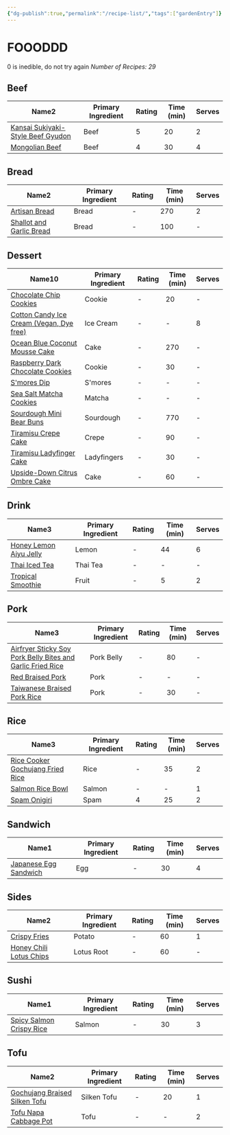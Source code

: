 ```yaml
---
{"dg-publish":true,"permalink":"/recipe-list/","tags":["gardenEntry"]}
---
```


# FOOODDD
0 is inedible, do not try again
<i><span>Number of Recipes: 29</span></i><h2><span>Beef</span></h2><div><table class="dataview table-view-table"><thead class="table-view-thead"><tr class="table-view-tr-header"><th class="table-view-th"><span>Name</span><span class="dataview small-text">2</span></th><th class="table-view-th"><span>Primary Ingredient</span></th><th class="table-view-th"><span>Rating</span></th><th class="table-view-th"><span>Time (min)</span></th><th class="table-view-th"><span>Serves</span></th></tr></thead><tbody class="table-view-tbody"><tr><td><span><a data-tooltip-position="top" aria-label="Recipes/Kansai Sukiyaki-Style Beef Gyudon.md" data-href="Recipes/Kansai Sukiyaki-Style Beef Gyudon.md" href="Recipes/Kansai Sukiyaki-Style Beef Gyudon.md" class="internal-link" target="_blank" rel="noopener">Kansai Sukiyaki-Style Beef Gyudon</a></span></td><td><span>Beef</span></td><td>5</td><td>20</td><td>2</td></tr><tr><td><span><a data-tooltip-position="top" aria-label="Recipes/Mongolian Beef.md" data-href="Recipes/Mongolian Beef.md" href="Recipes/Mongolian Beef.md" class="internal-link" target="_blank" rel="noopener">Mongolian Beef</a></span></td><td><span>Beef</span></td><td>4</td><td>30</td><td>4</td></tr></tbody></table></div><h2><span>Bread</span></h2><div><table class="dataview table-view-table"><thead class="table-view-thead"><tr class="table-view-tr-header"><th class="table-view-th"><span>Name</span><span class="dataview small-text">2</span></th><th class="table-view-th"><span>Primary Ingredient</span></th><th class="table-view-th"><span>Rating</span></th><th class="table-view-th"><span>Time (min)</span></th><th class="table-view-th"><span>Serves</span></th></tr></thead><tbody class="table-view-tbody"><tr><td><span><a data-tooltip-position="top" aria-label="Recipes/Artisan Bread.md" data-href="Recipes/Artisan Bread.md" href="Recipes/Artisan Bread.md" class="internal-link" target="_blank" rel="noopener">Artisan Bread</a></span></td><td><span>Bread</span></td><td><span>-</span></td><td>270</td><td>2</td></tr><tr><td><span><a data-tooltip-position="top" aria-label="Recipes/Shallot and Garlic Bread.md" data-href="Recipes/Shallot and Garlic Bread.md" href="Recipes/Shallot and Garlic Bread.md" class="internal-link" target="_blank" rel="noopener">Shallot and Garlic Bread</a></span></td><td><span>Bread</span></td><td><span>-</span></td><td>100</td><td><span>-</span></td></tr></tbody></table></div><h2><span>Dessert</span></h2><div><table class="dataview table-view-table"><thead class="table-view-thead"><tr class="table-view-tr-header"><th class="table-view-th"><span>Name</span><span class="dataview small-text">10</span></th><th class="table-view-th"><span>Primary Ingredient</span></th><th class="table-view-th"><span>Rating</span></th><th class="table-view-th"><span>Time (min)</span></th><th class="table-view-th"><span>Serves</span></th></tr></thead><tbody class="table-view-tbody"><tr><td><span><a data-tooltip-position="top" aria-label="Recipes/Chocolate Chip Cookies.md" data-href="Recipes/Chocolate Chip Cookies.md" href="Recipes/Chocolate Chip Cookies.md" class="internal-link" target="_blank" rel="noopener">Chocolate Chip Cookies</a></span></td><td><span>Cookie</span></td><td><span>-</span></td><td>20</td><td><span>-</span></td></tr><tr><td><span><a data-tooltip-position="top" aria-label="Recipes/Cotton Candy Ice Cream.md" data-href="Recipes/Cotton Candy Ice Cream.md" href="Recipes/Cotton Candy Ice Cream.md" class="internal-link" target="_blank" rel="noopener">Cotton Candy Ice Cream (Vegan, Dye free)</a></span></td><td><span>Ice Cream</span></td><td><span>-</span></td><td><span>-</span></td><td>8</td></tr><tr><td><span><a data-tooltip-position="top" aria-label="Recipes/Ocean Blue Coconut Mousse Cake.md" data-href="Recipes/Ocean Blue Coconut Mousse Cake.md" href="Recipes/Ocean Blue Coconut Mousse Cake.md" class="internal-link" target="_blank" rel="noopener">Ocean Blue Coconut Mousse Cake</a></span></td><td><span>Cake</span></td><td><span>-</span></td><td>270</td><td><span>-</span></td></tr><tr><td><span><a data-tooltip-position="top" aria-label="Recipes/Raspberry Dark Chocolate Cookies.md" data-href="Recipes/Raspberry Dark Chocolate Cookies.md" href="Recipes/Raspberry Dark Chocolate Cookies.md" class="internal-link" target="_blank" rel="noopener">Raspberry Dark Chocolate Cookies</a></span></td><td><span>Cookie</span></td><td><span>-</span></td><td>30</td><td><span>-</span></td></tr><tr><td><span><a data-tooltip-position="top" aria-label="Recipes/S'mores Dip.md" data-href="Recipes/S'mores Dip.md" href="Recipes/S'mores Dip.md" class="internal-link" target="_blank" rel="noopener">S'mores Dip</a></span></td><td><span>S'mores</span></td><td><span>-</span></td><td><span>-</span></td><td><span>-</span></td></tr><tr><td><span><a data-tooltip-position="top" aria-label="Recipes/Sea Salt Matcha Cookies.md" data-href="Recipes/Sea Salt Matcha Cookies.md" href="Recipes/Sea Salt Matcha Cookies.md" class="internal-link" target="_blank" rel="noopener">Sea Salt Matcha Cookies</a></span></td><td><span>Matcha</span></td><td><span>-</span></td><td><span>-</span></td><td><span>-</span></td></tr><tr><td><span><a data-tooltip-position="top" aria-label="Recipes/Sourdough Mini Bear Buns.md" data-href="Recipes/Sourdough Mini Bear Buns.md" href="Recipes/Sourdough Mini Bear Buns.md" class="internal-link" target="_blank" rel="noopener">Sourdough Mini Bear Buns</a></span></td><td><span>Sourdough</span></td><td><span>-</span></td><td>770</td><td><span>-</span></td></tr><tr><td><span><a data-tooltip-position="top" aria-label="Recipes/Tiramisu Crepe Cake.md" data-href="Recipes/Tiramisu Crepe Cake.md" href="Recipes/Tiramisu Crepe Cake.md" class="internal-link" target="_blank" rel="noopener">Tiramisu Crepe Cake</a></span></td><td><span>Crepe</span></td><td><span>-</span></td><td>90</td><td><span>-</span></td></tr><tr><td><span><a data-tooltip-position="top" aria-label="Recipes/Tiramisu Ladyfinger Cake.md" data-href="Recipes/Tiramisu Ladyfinger Cake.md" href="Recipes/Tiramisu Ladyfinger Cake.md" class="internal-link" target="_blank" rel="noopener">Tiramisu Ladyfinger Cake</a></span></td><td><span>Ladyfingers</span></td><td><span>-</span></td><td>30</td><td><span>-</span></td></tr><tr><td><span><a data-tooltip-position="top" aria-label="Recipes/Upside-Down Citrus Ombre Cake.md" data-href="Recipes/Upside-Down Citrus Ombre Cake.md" href="Recipes/Upside-Down Citrus Ombre Cake.md" class="internal-link" target="_blank" rel="noopener">Upside-Down Citrus Ombre Cake</a></span></td><td><span>Cake</span></td><td><span>-</span></td><td>60</td><td><span>-</span></td></tr></tbody></table></div><h2><span>Drink</span></h2><div><table class="dataview table-view-table"><thead class="table-view-thead"><tr class="table-view-tr-header"><th class="table-view-th"><span>Name</span><span class="dataview small-text">3</span></th><th class="table-view-th"><span>Primary Ingredient</span></th><th class="table-view-th"><span>Rating</span></th><th class="table-view-th"><span>Time (min)</span></th><th class="table-view-th"><span>Serves</span></th></tr></thead><tbody class="table-view-tbody"><tr><td><span><a data-tooltip-position="top" aria-label="Recipes/Honey Lemon Aiyu Jelly.md" data-href="Recipes/Honey Lemon Aiyu Jelly.md" href="Recipes/Honey Lemon Aiyu Jelly.md" class="internal-link" target="_blank" rel="noopener">Honey Lemon Aiyu Jelly</a></span></td><td><span>Lemon</span></td><td><span>-</span></td><td>44</td><td>6</td></tr><tr><td><span><a data-tooltip-position="top" aria-label="Recipes/Thai Iced Tea.md" data-href="Recipes/Thai Iced Tea.md" href="Recipes/Thai Iced Tea.md" class="internal-link" target="_blank" rel="noopener">Thai Iced Tea</a></span></td><td><span>Thai Tea</span></td><td><span>-</span></td><td><span>-</span></td><td><span>-</span></td></tr><tr><td><span><a data-tooltip-position="top" aria-label="Recipes/Tropical Smoothie.md" data-href="Recipes/Tropical Smoothie.md" href="Recipes/Tropical Smoothie.md" class="internal-link" target="_blank" rel="noopener">Tropical Smoothie</a></span></td><td><span>Fruit</span></td><td><span>-</span></td><td>5</td><td>2</td></tr></tbody></table></div><h2><span>Pork</span></h2><div><table class="dataview table-view-table"><thead class="table-view-thead"><tr class="table-view-tr-header"><th class="table-view-th"><span>Name</span><span class="dataview small-text">3</span></th><th class="table-view-th"><span>Primary Ingredient</span></th><th class="table-view-th"><span>Rating</span></th><th class="table-view-th"><span>Time (min)</span></th><th class="table-view-th"><span>Serves</span></th></tr></thead><tbody class="table-view-tbody"><tr><td><span><a data-tooltip-position="top" aria-label="Recipes/Airfryer Sticky Soy Pork Belly Bites and Garlic Fried Rice.md" data-href="Recipes/Airfryer Sticky Soy Pork Belly Bites and Garlic Fried Rice.md" href="Recipes/Airfryer Sticky Soy Pork Belly Bites and Garlic Fried Rice.md" class="internal-link" target="_blank" rel="noopener">Airfryer Sticky Soy Pork Belly Bites and Garlic Fried Rice</a></span></td><td><span>Pork Belly</span></td><td><span>-</span></td><td>80</td><td><span>-</span></td></tr><tr><td><span><a data-tooltip-position="top" aria-label="Recipes/Red Braised Pork.md" data-href="Recipes/Red Braised Pork.md" href="Recipes/Red Braised Pork.md" class="internal-link" target="_blank" rel="noopener">Red Braised Pork</a></span></td><td><span>Pork</span></td><td><span>-</span></td><td><span>-</span></td><td><span>-</span></td></tr><tr><td><span><a data-tooltip-position="top" aria-label="Recipes/Taiwanese Braised Pork Rice.md" data-href="Recipes/Taiwanese Braised Pork Rice.md" href="Recipes/Taiwanese Braised Pork Rice.md" class="internal-link" target="_blank" rel="noopener">Taiwanese Braised Pork Rice</a></span></td><td><span>Pork</span></td><td><span>-</span></td><td>30</td><td><span>-</span></td></tr></tbody></table></div><h2><span>Rice</span></h2><div><table class="dataview table-view-table"><thead class="table-view-thead"><tr class="table-view-tr-header"><th class="table-view-th"><span>Name</span><span class="dataview small-text">3</span></th><th class="table-view-th"><span>Primary Ingredient</span></th><th class="table-view-th"><span>Rating</span></th><th class="table-view-th"><span>Time (min)</span></th><th class="table-view-th"><span>Serves</span></th></tr></thead><tbody class="table-view-tbody"><tr><td><span><a data-tooltip-position="top" aria-label="Recipes/Rice Cooker Gochujang Fried Rice.md" data-href="Recipes/Rice Cooker Gochujang Fried Rice.md" href="Recipes/Rice Cooker Gochujang Fried Rice.md" class="internal-link" target="_blank" rel="noopener">Rice Cooker Gochujang Fried Rice</a></span></td><td><span>Rice</span></td><td><span>-</span></td><td>35</td><td>2</td></tr><tr><td><span><a data-tooltip-position="top" aria-label="Recipes/Salmon Rice Bowl.md" data-href="Recipes/Salmon Rice Bowl.md" href="Recipes/Salmon Rice Bowl.md" class="internal-link" target="_blank" rel="noopener">Salmon Rice Bowl</a></span></td><td><span>Salmon</span></td><td><span>-</span></td><td><span>-</span></td><td>1</td></tr><tr><td><span><a data-tooltip-position="top" aria-label="Recipes/Spam Onigiri.md" data-href="Recipes/Spam Onigiri.md" href="Recipes/Spam Onigiri.md" class="internal-link" target="_blank" rel="noopener">Spam Onigiri</a></span></td><td><span>Spam</span></td><td>4</td><td>25</td><td>2</td></tr></tbody></table></div><h2><span>Sandwich</span></h2><div><table class="dataview table-view-table"><thead class="table-view-thead"><tr class="table-view-tr-header"><th class="table-view-th"><span>Name</span><span class="dataview small-text">1</span></th><th class="table-view-th"><span>Primary Ingredient</span></th><th class="table-view-th"><span>Rating</span></th><th class="table-view-th"><span>Time (min)</span></th><th class="table-view-th"><span>Serves</span></th></tr></thead><tbody class="table-view-tbody"><tr><td><span><a data-tooltip-position="top" aria-label="Recipes/Japanese Egg Sandwich.md" data-href="Recipes/Japanese Egg Sandwich.md" href="Recipes/Japanese Egg Sandwich.md" class="internal-link" target="_blank" rel="noopener">Japanese Egg Sandwich</a></span></td><td><span>Egg</span></td><td><span>-</span></td><td>30</td><td>4</td></tr></tbody></table></div><h2><span>Sides</span></h2><div><table class="dataview table-view-table"><thead class="table-view-thead"><tr class="table-view-tr-header"><th class="table-view-th"><span>Name</span><span class="dataview small-text">2</span></th><th class="table-view-th"><span>Primary Ingredient</span></th><th class="table-view-th"><span>Rating</span></th><th class="table-view-th"><span>Time (min)</span></th><th class="table-view-th"><span>Serves</span></th></tr></thead><tbody class="table-view-tbody"><tr><td><span><a data-tooltip-position="top" aria-label="Recipes/Crispy Fries.md" data-href="Recipes/Crispy Fries.md" href="Recipes/Crispy Fries.md" class="internal-link" target="_blank" rel="noopener">Crispy Fries</a></span></td><td><span>Potato</span></td><td><span>-</span></td><td>60</td><td>1</td></tr><tr><td><span><a data-tooltip-position="top" aria-label="Recipes/Honey Chili Lotus Chips.md" data-href="Recipes/Honey Chili Lotus Chips.md" href="Recipes/Honey Chili Lotus Chips.md" class="internal-link" target="_blank" rel="noopener">Honey Chili Lotus Chips</a></span></td><td><span>Lotus Root</span></td><td><span>-</span></td><td>60</td><td><span>-</span></td></tr></tbody></table></div><h2><span>Sushi</span></h2><div><table class="dataview table-view-table"><thead class="table-view-thead"><tr class="table-view-tr-header"><th class="table-view-th"><span>Name</span><span class="dataview small-text">1</span></th><th class="table-view-th"><span>Primary Ingredient</span></th><th class="table-view-th"><span>Rating</span></th><th class="table-view-th"><span>Time (min)</span></th><th class="table-view-th"><span>Serves</span></th></tr></thead><tbody class="table-view-tbody"><tr><td><span><a data-tooltip-position="top" aria-label="Recipes/Spicy Salmon Crispy Rice.md" data-href="Recipes/Spicy Salmon Crispy Rice.md" href="Recipes/Spicy Salmon Crispy Rice.md" class="internal-link" target="_blank" rel="noopener">Spicy Salmon Crispy Rice</a></span></td><td><span>Salmon</span></td><td><span>-</span></td><td>30</td><td>3</td></tr></tbody></table></div><h2><span>Tofu</span></h2><div><table class="dataview table-view-table"><thead class="table-view-thead"><tr class="table-view-tr-header"><th class="table-view-th"><span>Name</span><span class="dataview small-text">2</span></th><th class="table-view-th"><span>Primary Ingredient</span></th><th class="table-view-th"><span>Rating</span></th><th class="table-view-th"><span>Time (min)</span></th><th class="table-view-th"><span>Serves</span></th></tr></thead><tbody class="table-view-tbody"><tr><td><span><a data-tooltip-position="top" aria-label="Recipes/Gochujang Braised Silken Tofu.md" data-href="Recipes/Gochujang Braised Silken Tofu.md" href="Recipes/Gochujang Braised Silken Tofu.md" class="internal-link" target="_blank" rel="noopener">Gochujang Braised Silken Tofu</a></span></td><td><span>Silken Tofu</span></td><td><span>-</span></td><td>20</td><td>1</td></tr><tr><td><span><a data-tooltip-position="top" aria-label="Recipes/Tofu Napa Cabbage Pot.md" data-href="Recipes/Tofu Napa Cabbage Pot.md" href="Recipes/Tofu Napa Cabbage Pot.md" class="internal-link" target="_blank" rel="noopener">Tofu Napa Cabbage Pot</a></span></td><td><span>Tofu</span></td><td><span>-</span></td><td><span>-</span></td><td>2</td></tr></tbody></table></div>
